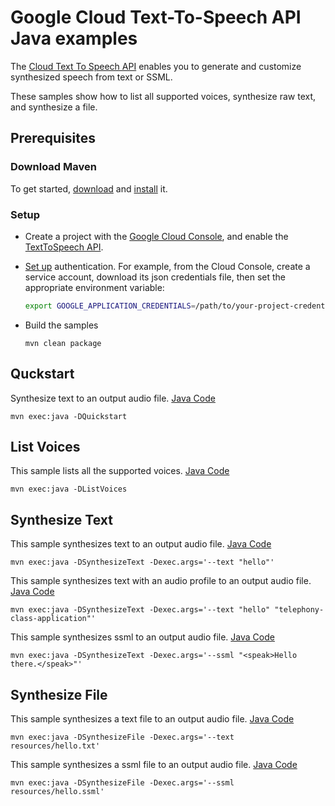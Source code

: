 # Google Cloud Text-To-Speech API Java examples

The [Cloud Text To Speech API][texttospeech] enables you to generate and
customize synthesized speech from text or SSML.

These samples show how to list all supported voices, synthesize raw
text, and synthesize a file.

[texttospeech]: https://cloud.google.com/text-to-speech/
[google-cloud-java]: https://github.com/GoogleCloudPlatform/google-cloud-java

## Prerequisites

### Download Maven

To get started, [download][maven-download] and [install][maven-install] it.

[maven]: https://maven.apache.org
[maven-download]: https://maven.apache.org/download.cgi
[maven-install]: https://maven.apache.org/install.html

### Setup

* Create a project with the [Google Cloud Console][cloud-console], and enable
  the [TextToSpeech API][text-to-speech-api].
* [Set up][auth] authentication. For
    example, from the Cloud Console, create a service account,
    download its json credentials file, then set the appropriate environment
    variable:

    ```bash
    export GOOGLE_APPLICATION_CREDENTIALS=/path/to/your-project-credentials.json
    ```
* Build the samples
    ```
    mvn clean package
    ```

[cloud-console]: https://console.cloud.google.com
[text-to-speech-api]: https://console.cloud.google.com/apis/api/texttospeech.googleapis.com/overview?project=_
[auth]: https://cloud.google.com/docs/authentication/getting-started

## Quckstart
Synthesize text to an output audio file. [Java Code](https://github.com/GoogleCloudPlatform/java-docs-samples/tree/master/texttospeech/cloud-client/src/main/java/com/example/texttospeech/QuickstartSample.java)
```
mvn exec:java -DQuickstart
```

## List Voices
This sample lists all the supported voices. [Java Code](https://github.com/GoogleCloudPlatform/java-docs-samples/tree/master/texttospeech/cloud-client/src/main/java/com/example/texttospeech/ListAllSupportedVoices.java)
```
mvn exec:java -DListVoices
```

## Synthesize Text
This sample synthesizes text to an output audio file. [Java Code](https://github.com/GoogleCloudPlatform/java-docs-samples/tree/master/texttospeech/cloud-client/src/main/java/com/example/texttospeech/SynthesizeText.java)
```
mvn exec:java -DSynthesizeText -Dexec.args='--text "hello"'
```
This sample synthesizes text with an audio profile to an output audio file. [Java Code](https://github.com/GoogleCloudPlatform/java-docs-samples/tree/master/texttospeech/cloud-client/src/main/java/com/example/texttospeech/SynthesizeText.java)
```
mvn exec:java -DSynthesizeText -Dexec.args='--text "hello" "telephony-class-application"'
```
This sample synthesizes ssml to an output audio file. [Java Code](https://github.com/GoogleCloudPlatform/java-docs-samples/tree/master/texttospeech/cloud-client/src/main/java/com/example/texttospeech/SynthesizeText.java)
```
mvn exec:java -DSynthesizeText -Dexec.args='--ssml "<speak>Hello there.</speak>"'
```

## Synthesize File
This sample synthesizes a text file to an output audio file. [Java Code](https://github.com/GoogleCloudPlatform/java-docs-samples/tree/master/texttospeech/cloud-client/src/main/java/com/example/texttospeech/SynthesizeFile.java)
```
mvn exec:java -DSynthesizeFile -Dexec.args='--text resources/hello.txt'
```

This sample synthesizes a ssml file to an output audio file. [Java Code](https://github.com/GoogleCloudPlatform/java-docs-samples/tree/master/texttospeech/cloud-client/src/main/java/com/example/texttospeech/SynthesizeFile.java)
```
mvn exec:java -DSynthesizeFile -Dexec.args='--ssml resources/hello.ssml'
```

